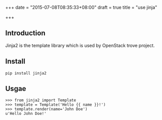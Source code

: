 +++
date = "2015-07-08T08:35:33+08:00"
draft = true
title = "use jinja"

+++



## Introduction

Jinja2 is the template library which is used by OpenStack trove project.

## Install

```
pip install jinja2
```

## Usgae

```
>>> from jinja2 import Template
>>> template = Template('Hello {{ name }}!')
>>> template.render(name='John Doe')
u'Hello John Doe!'
```		    